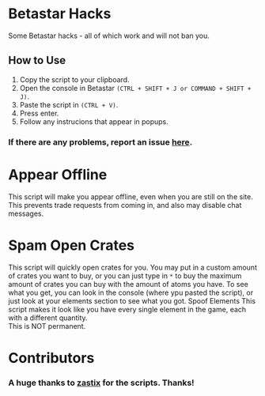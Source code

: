 # Betastar Hacks
Some Betastar hacks - all of which work and will not ban you.
## How to Use
1. Copy the script to your clipboard.
2. Open the console in Betastar `(CTRL + SHIFT + J or COMMAND + SHIFT + J)`.
3. Paste the script in `(CTRL + V)`.
4. Press enter.
5. Follow any instrucions that appear in popups.
### If there are any problems, report an issue [here](https://github.com/Dentamon/Betastar-Starters-Guide/issues).
# Appear Offline
This script will make you appear offline, even when you are still on the site.<br>
This prevents trade requests from coming in, and also may disable chat messages.
# Spam Open Crates
This script will quickly open crates for you.  You may put in a custom amount of crates you want to buy, or you can just type in `*` to buy the maximum amount of crates you can buy with the amount of atoms you have.  To see what you get, you can look in the console (where ypu pasted the script), or just look at your elements section to see what you got.
Spoof Elements
This script makes it look like you have every single element in the game, each with a different quantity.<br>
This is NOT permanent.
# Contributors
### A huge thanks to [zastix](https://github.com/notzastix) for the scripts.  Thanks!
